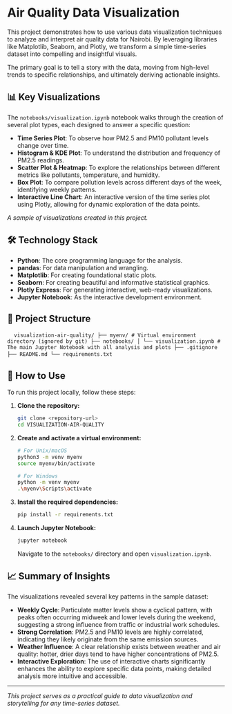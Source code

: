 # Air Quality Data Visualization

This project demonstrates how to use various data visualization techniques to analyze and interpret air quality data for Nairobi. By leveraging libraries like Matplotlib, Seaborn, and Plotly, we transform a simple time-series dataset into compelling and insightful visuals.

The primary goal is to tell a story with the data, moving from high-level trends to specific relationships, and ultimately deriving actionable insights.

## 📊 Key Visualizations

The `notebooks/visualization.ipynb` notebook walks through the creation of several plot types, each designed to answer a specific question:

-   **Time Series Plot**: To observe how PM2.5 and PM10 pollutant levels change over time.
-   **Histogram & KDE Plot**: To understand the distribution and frequency of PM2.5 readings.
-   **Scatter Plot & Heatmap**: To explore the relationships between different metrics like pollutants, temperature, and humidity.
-   **Box Plot**: To compare pollution levels across different days of the week, identifying weekly patterns.
-   **Interactive Line Chart**: An interactive version of the time series plot using Plotly, allowing for dynamic exploration of the data points.


*A sample of visualizations created in this project.*

## 🛠️ Technology Stack

-   **Python**: The core programming language for the analysis.
-   **pandas**: For data manipulation and wrangling.
-   **Matplotlib**: For creating foundational static plots.
-   **Seaborn**: For creating beautiful and informative statistical graphics.
-   **Plotly Express**: For generating interactive, web-ready visualizations.
-   **Jupyter Notebook**: As the interactive development environment.

## 📂 Project Structure
<pre> <code> visualization-air-quality/ ├── myenv/ # Virtual environment directory (ignored by git) ├── notebooks/ │ └── visualization.ipynb # The main Jupyter Notebook with all analysis and plots ├── .gitignore ├── README.md └── requirements.txt </code> </pre>


## 🚀 How to Use

To run this project locally, follow these steps:

1.  **Clone the repository:**
    ```bash
    git clone <repository-url>
    cd VISUALIZATION-AIR-QUALITY
    ```

2.  **Create and activate a virtual environment:**
    ```bash
    # For Unix/macOS
    python3 -m venv myenv
    source myenv/bin/activate

    # For Windows
    python -m venv myenv
    .\myenv\Scripts\activate
    ```

3.  **Install the required dependencies:**
    ```bash
    pip install -r requirements.txt
    ```

4.  **Launch Jupyter Notebook:**
    ```bash
    jupyter notebook
    ```
    Navigate to the `notebooks/` directory and open `visualization.ipynb`.

## 📈 Summary of Insights

The visualizations revealed several key patterns in the sample dataset:

-   **Weekly Cycle**: Particulate matter levels show a cyclical pattern, with peaks often occurring midweek and lower levels during the weekend, suggesting a strong influence from traffic or industrial work schedules.
-   **Strong Correlation**: PM2.5 and PM10 levels are highly correlated, indicating they likely originate from the same emission sources.
-   **Weather Influence**: A clear relationship exists between weather and air quality: hotter, drier days tend to have higher concentrations of PM2.5.
-   **Interactive Exploration**: The use of interactive charts significantly enhances the ability to explore specific data points, making detailed analysis more intuitive and accessible.

---

*This project serves as a practical guide to data visualization and storytelling for any time-series dataset.*
